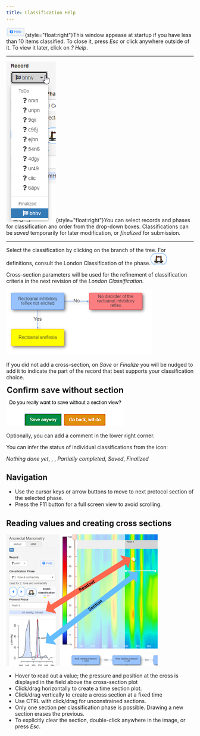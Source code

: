 ```yaml
---
title: Classification Help
---
```


![](readout_help_link.png){style="float:right"}This window appease at startup if you have less than 10 items classified. To close it, press *Esc* or click anywhere outside of it. To view it later, click on _? Help_. 

---

 ![](readout_record_combo.png){style="float:right"}You can select records and phases for classification ano order from the drop-down boxes. Classifications can be *saved* temporarily for later modification, or *finalized* for submission. 

---

Select the classification by clicking on the branch of the tree. For  definitions, consult the London Classification of the phase.![](readout_london.png)  

Cross-section parameters will be used for the refinement of classification criteria in the next revision of the _London Classification_. 

![](readout_tree.png)

If you did not add a cross-section, on _Save_ or _Finalize_ you will be nudged to add it to indicate the part of the record that best supports your classification choice. 

![](readout_save.png)


Optionally, you can add a comment in the lower right corner. 

You can infer the status of individual classifications from the icon:

<i class="fa fa-question fa-lg">Nothing done yet</i>, 
<i class="fa fa-battery-1 fa-lg"></i>, 
<i class="fa fa-battery-2 fa-lg"></i>, 
<i class="fa fa-battery-3 fa-lg"> Partially completed</i>, 
<i class="fa fa-check fa-lg"> Saved</i>, 
<i class="fa fa-flag-checkered fa-lg"> Finalized</i>

## Navigation
- Use the cursor keys or arrow buttons to move to next protocol section of the selected phase.
- Press the F11 button for a full screen view to avoid scrolling. 

## Reading values and creating cross sections

![](readout_hrm_values.png)

-   Hover to read out a value; the pressure and position at the cross is displayed in the field above the cross-section plot
-   Click/drag horizontally to create a time section plot.
-   Click/drag vertically to create a cross section at a fixed time
-   Use CTRL with click/drag for unconstrained sections.
-   Only one section per classification phase is possible. Drawing a new section erases the previous.
-   To explicitly clear the section, double-click anywhere in the image, or press _Esc_.
